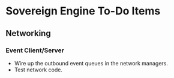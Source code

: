 # Sovereign Engine To-Do Items

## Networking

### Event Client/Server

* Wire up the outbound event queues in the network managers.
* Test network code.
